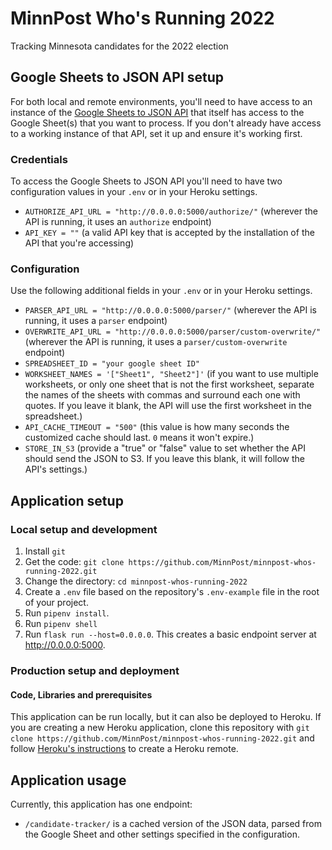 # MinnPost Who's Running 2022

Tracking Minnesota candidates for the 2022 election

## Google Sheets to JSON API setup

For both local and remote environments, you'll need to have access to an instance of the [Google Sheets to JSON API](https://github.com/MinnPost/google-sheet-to-json-api) that itself has access to the Google Sheet(s) that you want to process. If you don't already have access to a working instance of that API, set it up and ensure it's working first.

### Credentials

To access the Google Sheets to JSON API you'll need to have two configuration values in your `.env` or in your Heroku settings.

- `AUTHORIZE_API_URL = "http://0.0.0.0:5000/authorize/"` (wherever the API is running, it uses an `authorize` endpoint)
- `API_KEY = ""` (a valid API key that is accepted by the installation of the API that you're accessing)

### Configuration

Use the following additional fields in your `.env` or in your Heroku settings.

- `PARSER_API_URL = "http://0.0.0.0:5000/parser/"` (wherever the API is running, it uses a `parser` endpoint)
- `OVERWRITE_API_URL = "http://0.0.0.0:5000/parser/custom-overwrite/"` (wherever the API is running, it uses a `parser/custom-overwrite` endpoint)
- `SPREADSHEET_ID = "your google sheet ID"`
- `WORKSHEET_NAMES = '["Sheet1", "Sheet2"]'` (if you want to use multiple worksheets, or only one sheet that is not the first worksheet, separate the names of the sheets with commas and surround each one with quotes. If you leave it blank, the API will use the first worksheet in the spreadsheet.)
- `API_CACHE_TIMEOUT = "500"` (this value is how many seconds the customized cache should last. `0` means it won't expire.)
- `STORE_IN_S3` (provide a "true" or "false" value to set whether the API should send the JSON to S3. If you leave this blank, it will follow the API's settings.)

## Application setup

### Local setup and development

1. Install `git`
1. Get the code: `git clone https://github.com/MinnPost/minnpost-whos-running-2022.git`
1. Change the directory: `cd minnpost-whos-running-2022`
1. Create a `.env` file based on the repository's `.env-example` file in the root of your project.
1. Run `pipenv install`.
1. Run `pipenv shell`
1. Run `flask run --host=0.0.0.0`. This creates a basic endpoint server at http://0.0.0.0:5000.

### Production setup and deployment

#### Code, Libraries and prerequisites

This application can be run locally, but it can also be deployed to Heroku. If you are creating a new Heroku application, clone this repository with `git clone https://github.com/MinnPost/minnpost-whos-running-2022.git` and follow [Heroku's instructions](https://devcenter.heroku.com/articles/git#creating-a-heroku-remote) to create a Heroku remote.

## Application usage

Currently, this application has one endpoint:

- `/candidate-tracker/` is a cached version of the JSON data, parsed from the Google Sheet and other settings specified in the configuration.

